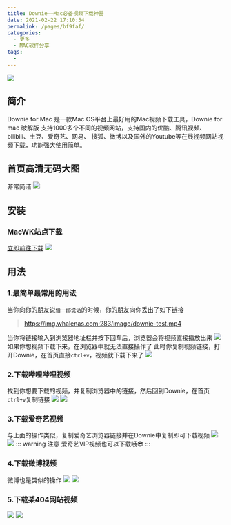 ```yaml
---
title: Downie——Mac必备视频下载神器
date: 2021-02-22 17:10:54
permalink: /pages/bf9faf/
categories:
  - 更多
  - MAC软件分享
tags:
  -
---
```


![](https://img.whalenas.com:283/image/20210311165916.png)

## 简介
Downie for Mac 是一款Mac OS平台上最好用的Mac视频下载工具，Downie for mac 破解版
支持1000多个不同的视频网站，支持国内的优酷、腾讯视频、bilibili、土豆、爱奇艺、网易、
搜狐、微博以及国外的Youtube等在线视频网站视频下载，功能强大使用简单。

<!-- more -->

## 首页高清无码大图
非常简洁
![](https://img.whalenas.com:283/image/20210303214210.png)

## 安装
### MacWK站点下载
[立即前往下载](https://www.macwk.com/soft/downie)
![](https://img.whalenas.com:283/image/20210303225548.png)

## 用法
### 1.最简单最常用的用法
当你向你的朋友说`借一部说话`的时候，你的朋友向你丢出了如下链接
> https://img.whalenas.com:283/image/downie-test.mp4

当你将链接输入到浏览器地址栏并按下回车后，浏览器会将视频直接播放出来
![](https://img.whalenas.com:283/image/20210303222459.png)
如果你想视频下载下来，在浏览器中就无法直接操作了
此时你复制视频链接，打开Downie，在首页直接`ctrl+v`，视频就下载下来了
![](https://img.whalenas.com:283/image/20210303222734.png)

### 2.下载哔哩哔哩视频
找到你想要下载的视频，并复制浏览器中的链接，然后回到Downie，在首页`ctrl+v`复制链接
![](https://img.whalenas.com:283/image/20210303223449.png)
![](https://img.whalenas.com:283/image/20210303223215.png)

### 3.下载爱奇艺视频
与上面的操作类似，复制爱奇艺浏览器链接并在Downie中复制即可下载视频
![](https://img.whalenas.com:283/image/20210303224247.png)
![](https://img.whalenas.com:283/image/20210303224338.png)
::: warning 注意
爱奇艺VIP视频也可以下载哦😎
:::
### 4.下载微博视频
微博也是类似的操作
![](https://img.whalenas.com:283/image/20210303224936.png)
![](https://img.whalenas.com:283/image/20210303225008.png)

### 5.下载某404网站视频
![](https://img.whalenas.com:283/image/20210303225432.png)
![](https://img.whalenas.com:283/image/20210303225625.png)
